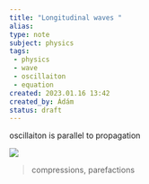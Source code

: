 ```yaml
---
title: "Longitudinal waves "
alias: 
type: note
subject: physics
tags:
 - physics
 - wave
 - oscillaiton
 - equation
created: 2023.01.16 13:42
created_by: Ádám
status: draft 
---
```

oscillaiton is parallel to propagation

![](https://images.squarespace-cdn.com/content/v1/5c5aed8434c4e20e953d6011/1606407202545-T6W7ZTOTUC3DOSK7KBVL/Longitudinal+wave.jpg?format=1000w)
> compressions, parefactions

